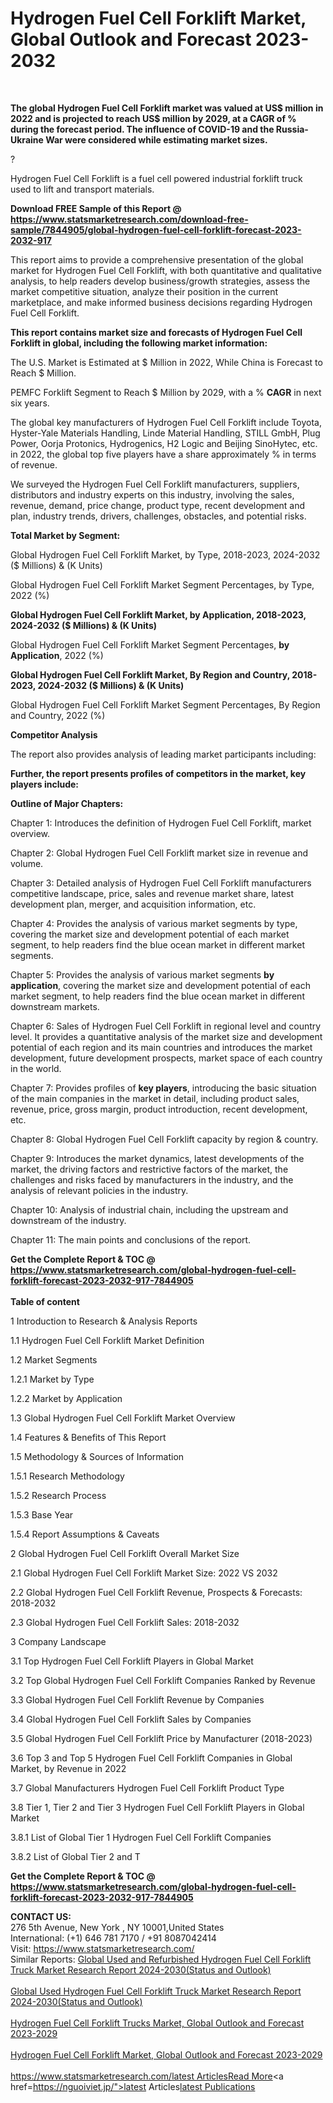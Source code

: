<h1>Hydrogen Fuel Cell Forklift Market, Global Outlook and Forecast 2023-2032</h1><br/><p><strong>The global Hydrogen Fuel Cell Forklift market was valued at US$ million in 2022 and is projected to reach US$ million by 2029, at a <strong>CAGR</strong> of % during the forecast period. The influence of COVID-19 and the Russia-Ukraine War were considered while estimating market sizes.</strong></p><p>? </p><p>Hydrogen Fuel Cell Forklift is a fuel cell powered industrial forklift truck used to lift and transport materials.</p><p><strong>Download FREE Sample of this Report @ <a href="https://www.statsmarketresearch.com/download-free-sample/7844905/global-hydrogen-fuel-cell-forklift-forecast-2023-2032-917">https://www.statsmarketresearch.com/download-free-sample/7844905/global-hydrogen-fuel-cell-forklift-forecast-2023-2032-917</a></strong></p><p>This report aims to provide a comprehensive presentation of the global market for Hydrogen Fuel Cell Forklift, with both quantitative and qualitative analysis, to help readers develop business/growth strategies, assess the market competitive situation, analyze their position in the current marketplace, and make informed business decisions regarding Hydrogen Fuel Cell Forklift.</p><p><strong>This report contains market size and forecasts of Hydrogen Fuel Cell Forklift in global, including the following market information:</strong></p><p>The U.S. Market is Estimated at $ Million in 2022, While China is Forecast to Reach $ Million.</p><p>PEMFC Forklift Segment to Reach $ Million by 2029, with a % <strong>CAGR</strong> in next six years.</p><p>The global key manufacturers of Hydrogen Fuel Cell Forklift include Toyota, Hyster-Yale Materials Handling, Linde Material Handling, STILL GmbH, Plug Power, Oorja Protonics, Hydrogenics, H2 Logic and Beijing SinoHytec, etc. in 2022, the global top five players have a share approximately % in terms of revenue.</p><p>We surveyed the Hydrogen Fuel Cell Forklift manufacturers, suppliers, distributors and industry experts on this industry, involving the sales, revenue, demand, price change, product type, recent development and plan, industry trends, drivers, challenges, obstacles, and potential risks.</p><p><strong>Total Market by Segment:</strong></p><p>Global Hydrogen Fuel Cell Forklift Market, by Type, 2018-2023, 2024-2032 ($ Millions) & (K Units)</p><p>Global Hydrogen Fuel Cell Forklift Market Segment Percentages, by Type, 2022 (%)</p><p><strong>Global Hydrogen Fuel Cell Forklift Market, <strong>by Application</strong>, 2018-2023, 2024-2032 ($ Millions) & (K Units)</strong></p><p>Global Hydrogen Fuel Cell Forklift Market Segment Percentages, <strong>by Application</strong>, 2022 (%)</p><p><strong>Global Hydrogen Fuel Cell Forklift Market, By Region and Country, 2018-2023, 2024-2032 ($ Millions) & (K Units)</strong></p><p>Global Hydrogen Fuel Cell Forklift Market Segment Percentages, By Region and Country, 2022 (%)</p><p><strong>Competitor Analysis</strong></p><p>The report also provides analysis of leading market participants including:</p><p><strong>Further, the report presents profiles of competitors in the market, <strong>key players</strong> include:</strong></p><p><strong>Outline of Major Chapters:</strong></p><p>Chapter 1: Introduces the definition of Hydrogen Fuel Cell Forklift, market overview.</p><p>Chapter 2: Global Hydrogen Fuel Cell Forklift market size in revenue and volume.</p><p>Chapter 3: Detailed analysis of Hydrogen Fuel Cell Forklift manufacturers competitive landscape, price, sales and revenue market share, latest development plan, merger, and acquisition information, etc.</p><p>Chapter 4: Provides the analysis of various market segments by type, covering the market size and development potential of each market segment, to help readers find the blue ocean market in different market segments.</p><p>Chapter 5: Provides the analysis of various market segments <strong>by application</strong>, covering the market size and development potential of each market segment, to help readers find the blue ocean market in different downstream markets.</p><p>Chapter 6: Sales of Hydrogen Fuel Cell Forklift in regional level and country level. It provides a quantitative analysis of the market size and development potential of each region and its main countries and introduces the market development, future development prospects, market space of each country in the world.</p><p>Chapter 7: Provides profiles of <strong>key players</strong>, introducing the basic situation of the main companies in the market in detail, including product sales, revenue, price, gross margin, product introduction, recent development, etc.</p><p>Chapter 8: Global Hydrogen Fuel Cell Forklift capacity by region & country.</p><p>Chapter 9: Introduces the market dynamics, latest developments of the market, the driving factors and restrictive factors of the market, the challenges and risks faced by manufacturers in the industry, and the analysis of relevant policies in the industry.</p><p>Chapter 10: Analysis of industrial chain, including the upstream and downstream of the industry.</p><p>Chapter 11: The main points and conclusions of the report.</p><div><b>Get the Complete Report & TOC @ <a href="https://www.statsmarketresearch.com/global-hydrogen-fuel-cell-forklift-forecast-2023-2032-917-7844905">https://www.statsmarketresearch.com/global-hydrogen-fuel-cell-forklift-forecast-2023-2032-917-7844905</a></b></div><br><b>Table of content</b><p>1 Introduction to Research & Analysis Reports<br />
 
  1.1 Hydrogen Fuel Cell Forklift Market Definition<br />
 
  1.2 Market Segments<br />
 
  1.2.1 Market by Type<br />
 
  1.2.2 Market by Application<br />
 
  1.3 Global Hydrogen Fuel Cell Forklift Market Overview<br />
 
  1.4 Features & Benefits of This Report<br />
 
  1.5 Methodology & Sources of Information<br />
 
  1.5.1 Research Methodology<br />
 
  1.5.2 Research Process<br />
 
  1.5.3 Base Year<br />
 
  1.5.4 Report Assumptions & Caveats<br />
 
 2 Global Hydrogen Fuel Cell Forklift Overall Market Size<br />
 
  2.1 Global Hydrogen Fuel Cell Forklift Market Size: 2022 VS 2032<br />
 
  2.2 Global Hydrogen Fuel Cell Forklift Revenue, Prospects & Forecasts: 2018-2032<br />
 
  2.3 Global Hydrogen Fuel Cell Forklift Sales: 2018-2032<br />
 
 3 Company Landscape<br />
 
  3.1 Top Hydrogen Fuel Cell Forklift Players in Global Market<br />
 
  3.2 Top Global Hydrogen Fuel Cell Forklift Companies Ranked by Revenue<br />
 
  3.3 Global Hydrogen Fuel Cell Forklift Revenue by Companies<br />
 
  3.4 Global Hydrogen Fuel Cell Forklift Sales by Companies<br />
 
  3.5 Global Hydrogen Fuel Cell Forklift Price by Manufacturer (2018-2023)<br />
 
  3.6 Top 3 and Top 5 Hydrogen Fuel Cell Forklift Companies in Global Market, by Revenue in 2022<br />
 
  3.7 Global Manufacturers Hydrogen Fuel Cell Forklift Product Type<br />
 
  3.8 Tier 1, Tier 2 and Tier 3 Hydrogen Fuel Cell Forklift Players in Global Market<br />
 
  3.8.1 List of Global Tier 1 Hydrogen Fuel Cell Forklift Companies<br />
 
  3.8.2 List of Global Tier 2 and T<br><div><b>Get the Complete Report & TOC @ <a href="https://www.statsmarketresearch.com/global-hydrogen-fuel-cell-forklift-forecast-2023-2032-917-7844905">https://www.statsmarketresearch.com/global-hydrogen-fuel-cell-forklift-forecast-2023-2032-917-7844905</a></b></div></p> <b>CONTACT US:</b><br>276 5th Avenue, New York , NY 10001,United States<br>International: (+1) 646 781 7170 / +91 8087042414<br>Visit: <a href="https://www.statsmarketresearch.com/">https://www.statsmarketresearch.com/</a><br>Similar Reports: <a href="https://www.statsmarketresearch.com/global-hydrogen-fuel-cell-forklift-forecast-2023-2032-917-7844905">Global Used and Refurbished Hydrogen Fuel Cell Forklift Truck Market Research Report 2024-2030(Status and Outlook)</a><br/><br/><a href="https://www.statsmarketresearch.com/global-hydrogen-fuel-cell-forklift-forecast-2023-2032-917-7844905">Global Used Hydrogen Fuel Cell Forklift Truck Market Research Report 2024-2030(Status and Outlook)</a><br/><br/><a href="https://www.statsmarketresearch.com/global-hydrogen-fuel-cell-forklift-forecast-2023-2032-917-7844905">Hydrogen Fuel Cell Forklift Trucks Market, Global Outlook and Forecast 2023-2029</a><br/><br/><a href="https://www.statsmarketresearch.com/global-hydrogen-fuel-cell-forklift-forecast-2023-2032-917-7844905">Hydrogen Fuel Cell Forklift Market, Global Outlook and Forecast 2023-2029</a><br/><br/><a href="https://gyeongbokgung.com">https://www.statsmarketresearch.com/</a><a href="https://hallyeomaritime.com">latest Articles</a><a href="https://jingwansa.com">Read More</a><a href=https://nguoiviet.jp/">latest Articles</a><a href="https://www.intelmarketresearch.com/">latest Publications</a>